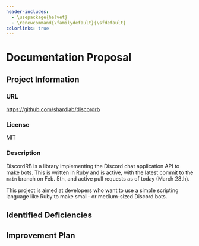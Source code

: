 ```yaml
---
header-includes:
  - \usepackage{helvet}
  - \renewcommand{\familydefault}{\sfdefault}
colorlinks: true
---
```


# Documentation Proposal

## Project Information

### URL

<https://github.com/shardlab/discordrb>

### License

MIT

### Description

DiscordRB is a library implementing the Discord chat application API to make bots. This is written in Ruby and is
active, with the latest commit to the `main` branch on Feb. 5th, and active pull requests as of today (March 28th).

This project is aimed at developers who want to use a simple scripting language like Ruby to make small- or medium-sized
Discord bots.

## Identified Deficiencies

## Improvement Plan
